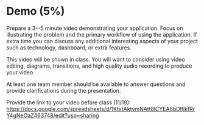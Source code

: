 # Demo (5%)

Prepare a 3--5 minute video demonstrating your application. Focus on illustrating the problem and the primary workflow of using the application. If extra time you can discuss any additional interesting aspects of your project such as technology, dashboard, or extra features.

This video will be shown in class. You will want to consider using video editing, diagrams, transitions, and high quality audio recording to produce your video.

At least one team member should be available to answer questions and provide clarifications during the presentation.

Provide the link to your video before class (11/19):
https://docs.google.com/spreadsheets/d/1KtxtAktvmNAtt8lCYEA6bDlfjkfRrY4gNeOaZ463748/edit?usp=sharing
